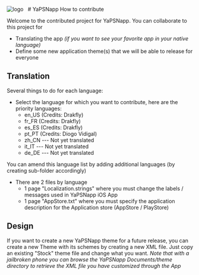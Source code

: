 

![logo][img0] &nbsp;&nbsp;# YaPSNapp How to contribute

Welcome to the contributed project for YaPSNapp.
You can collaborate to this project for
* Translating the app *(if you want to see your favorite app in your native language)*
* Define some new application theme(s) that we will be able to release for everyone

## Translation

Several things to do for each language:

* Select the language for which you want to contribute, here are the priority languages:
	* en_US (Credits: Drakfly)
	* fr_FR (Credits: Drakfly)
	* es_ES (Credits: Drakfly)
    * pt_PT (Credits: Diogo Vidigal)
    * zh_CN --- Not yet translated
    * it_IT --- Not yet translated
    * de_DE --- Not yet translated
	
You can amend this language list by adding additional languages (by creating sub-folder accordingly)
	
* There are 2 files by language
    + 1 page "Localization.strings" where you must change the labels / messages used in YaPSNapp iOS App
    + 1 page "AppStore.txt" where you must specify the application description for the Application store (AppStore / PlayStore)

## Design

If you want to create a new YaPSNapp theme for a future release, you can create a new Theme with its schemes by creating a new XML file.
Just copy an existing "Stock" theme file and change what you want.
*Note that with a jailbroken phone you can browse the YaPSNapp Documents/theme directory to retrieve the XML file you have customized through the App*



[img0]:https://raw.githubusercontent.com/YaPSNapp/YaPSNappContrib/master/logo.png